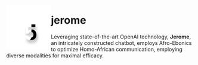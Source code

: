 <p>
<img align=left src="jerome5.svg" height=120>
  <h1>jerome</h1>
</p>

Leveraging state-of-the-art OpenAI technology, **Jerome**, an intricately constructed chatbot, employs Afro-Ebonics to optimize Homo-African communication, employing diverse modalities for maximal efficacy.
